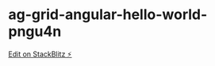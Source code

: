 # ag-grid-angular-hello-world-pngu4n

[Edit on StackBlitz ⚡️](https://stackblitz.com/edit/ag-grid-angular-hello-world-ufps42)
